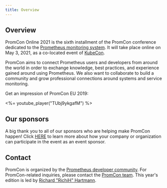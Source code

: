 ```yaml
---
title: Overview
---
```


## Overview

PromCon Online 2021 is the sixth installment of the PromCon conference dedicated to the [Prometheus monitoring system](https://prometheus.io/). It will take place online on May 3, 2021, as a co-located event of [KubeCon](https://events.linuxfoundation.org/kubecon-cloudnativecon-europe/).

PromCon aims to connect Prometheus users and developers from around the world in order to exchange knowledge, best practices, and experience gained around using Prometheus. We also want to collaborate to build a community and grow professional connections around systems and service monitoring.

Get an impression of PromCon EU 2019:

<%= youtube_player("TUbj9ykgafM") %>

## Our sponsors

A big thank you to all of our sponsors who are helping make PromCon happen! Click [HERE](http://cncf.io/sponsor) to learn more about how your company or organization can participate in the event as an event sponsor.

## Contact

PromCon is organized by the [Prometheus developer community](https://prometheus.io/community/). For PromCon-related inquiries, please contact the [PromCon team](mailto:promcon-organizers@googlegroups.com). This year's edition is led by [Richard "RichiH" Hartmann](https://twitter.com/TwitchiH).
